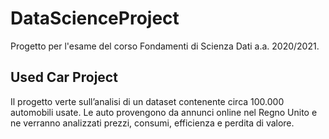 # DataScienceProject
Progetto per l'esame del corso Fondamenti di Scienza Dati a.a. 2020/2021.

## Used Car Project
Il progetto verte sull’analisi di un dataset contenente circa 100.000 automobili usate. Le auto provengono da annunci online nel Regno Unito e ne verranno analizzati prezzi, consumi, efficienza e perdita di valore.
